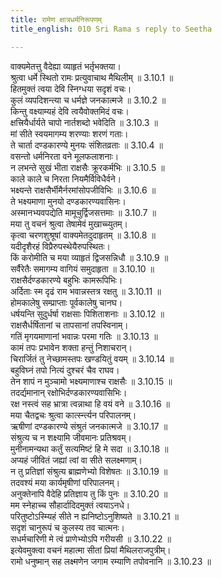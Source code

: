 ```yaml
---
title: रामेण क्षात्रधर्मनिरूपणम्
title_english: 010 Sri Rama s reply to Seetha

---
```

<div class="audioEmbed"  caption="श्रीराम-हरिसीताराममूर्ति-घनपाठिभ्यां वचनम्" src="https://archive.org/download/Ramayana-recitation-Sriram-harisItArAmamUrti-Ghanapaati-v2/Kanda_3/Kanda_3_ARK-010-Ramena_Kshatra_Dharma_Nirupanam.mp3"></div>

वाक्यमेतत्तु वैदेह्या व्याहृतं भर्तृभक्तया।  
श्रुत्वा धर्मे स्थितो रामः प्रत्युवाचाथ मैथिलीम् ॥ 3.10.1 ॥   
हितमुक्तं त्वया देवि स्निग्धया सदृशं वचः।  
कुलं व्यपदिशन्त्या च धर्मज्ञे जनकात्मजे ॥ 3.10.2 ॥   
किन्तु वक्ष्याम्यहं देवि त्वयैवोक्तमिदं वचः।  
क्षत्त्रियैर्धार्यते चापो नार्तशब्दो भवेदिति ॥ 3.10.3 ॥   
मां सीते स्वयमागम्य शरण्याः शरणं गताः।  
ते चार्ता दण्डकारण्ये मुनयः संशितव्रताः ॥ 3.10.4 ॥   
वसन्तो धर्मनिरता वने मूलफलाशनाः।  
न लभन्ते सुखं भीता राक्षसैः क्रूरकर्मभिः ॥ 3.10.5 ॥   
काले काले च निरता नियमैर्विविधैर्वने।  
भक्ष्यन्ते राक्षसैर्भीमैर्नरमांसोपजीविभिः ॥ 3.10.6 ॥   
ते भक्ष्यमाणा मुनयो दण्डकारण्यवासिनः।  
अस्मानभ्यवपद्येति मामूचुर्द्विजसत्तमाः ॥ 3.10.7 ॥   
मया तु वचनं श्रुत्वा तेषामेवं मुखाच्च्युतम्।  
कृत्वा चरणशुश्रूषां वाक्यमेतदुदाहृतम् ॥ 3.10.8 ॥   
यदीदृशैरहं विप्रैरुपस्थेयैरुपस्थितः।  
किं करोमीति च मया व्याहृतं द्विजसन्निधौ ॥ 3.10.9 ॥   
सर्वैरेतैः समागम्य वागियं समुदाहृता ॥ 3.10.10 ॥   
राक्षसैर्दण्डकारण्ये बहुभिः कामरूपिभिः।  
अर्दिताः स्म दृढं राम भवान्नस्तत्र रक्षतु ॥ 3.10.11 ॥   
होमकालेषु सम्प्राप्ताः पूर्वकालेषु चानघ।  
धर्षयन्ति सुदुर्धर्षा राक्षसाः पिशिताशनाः ॥ 3.10.12 ॥   
राक्षसैर्धर्षितानां च तापसानां तपस्विनाम्।  
गतिं मृगयमाणानां भवान्नः परमा गतिः ॥ 3.10.13 ॥   
कामं तपः प्रभावेन शक्ता हन्तुं निशाचरान्।  
चिरार्जितं तु नेच्छामस्तपः खण्डयितुं वयम् ॥ 3.10.14 ॥   
बहुविघ्नं तपो नित्यं दुश्चरं चैव राघव।  
तेन शापं न मुञ्चामो भक्ष्यमाणाश्च राक्षसैः ॥ 3.10.15 ॥   
तदर्द्यमानान् रक्षोभिर्दण्डकारण्यवासिभिः।  
रक्ष नस्त्वं सह भ्रात्रा त्वन्नाथा हि वयं वने ॥ 3.10.16 ॥   
मया चैतद्वचः श्रुत्वा कार्त्स्न्त्यन परिपालनम्।  
ऋषीणां दण्डकारण्ये संश्रुतं जनकात्मजे ॥ 3.10.17 ॥   
संश्रुत्य च न शक्ष्यामि जीवमानः प्रतिश्रवम्।  
मुनीनामन्यथा कर्तुं सत्यमिष्टं हि मे सदा ॥ 3.10.18 ॥   
अप्यहं जीवितं जह्यां त्वां वा सीते सलक्ष्मणाम्।  
न तु प्रतिज्ञां संश्रुत्य ब्राह्मणेभ्यो विशेषतः ॥ 3.10.19 ॥   
तदवश्यं मया कार्यमृषीणां परिपालनम्।  
अनुक्तेनापि वैदेहि प्रतिज्ञाय तु किं पुनः ॥ 3.10.20 ॥   
मम स्नेहाच्च सौहार्दादिदमुक्तं त्वयाऽनधे।  
परितुष्टोऽस्म्यिहं सीते न ह्यनिष्टोऽनुशिष्यते ॥ 3.10.21 ॥   
सदृशं चानुरूपं च कुलस्य तव चात्मनः।  
सधर्मचारिणी मे त्वं प्राणेभ्योऽपि गरीयसी ॥ 3.10.22 ॥   
इत्येवमुक्त्वा वचनं महात्मा सीतां प्रियां मैथिलराजपुत्रीम्।  
रामो धनुष्मान् सह लक्ष्मणेन जगाम रम्याणि तपोवनानि ॥ 3.10.23 ॥   